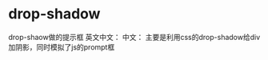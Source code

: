 # drop-shadow
drop-shaow做的提示框
<a id="english" name='eg'>英文</a><a id="china" name='ch'>中文</a>：
中文：
主要是利用css的drop-shadow给div加阴影，同时模拟了js的prompt框

